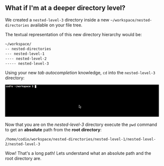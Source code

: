 ## What if I'm at a deeper directory level?

We created a `nested-level-3` directory inside a new `~/workspace/nested-directories` available on your file tree.

The textual representation of this new directory hierarchy would be: 

```
~/workspace/
-- nested-directories
--- nested-level-1
---- nested-level-2
----- nested-level-3
```

Using your new _tab autocompletion_ knowledge, `cd` into the `nested-level-3` directory: 

![nested-directories](.guides/img/cd-nested-dirs.gif)

Now that you are on the _nested-level-3_ directory execute the `pwd` command to get an __absolute__ path from the __root directory__: 

```
/home/codio/workspace/nested-directories/nested-level-1/nested-level-2/nested-level-3
```

Wow! That's a long path! Lets understand what an absolute path and the root directory are.